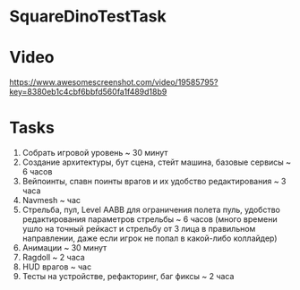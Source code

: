 # SquareDinoTestTask

# Video
https://www.awesomescreenshot.com/video/19585795?key=8380eb1c4cbf6bbfd560fa1f489d18b9

# Tasks
1) Собрать игровой уровень ~ 30 минут
2) Создание архитектуры, бут сцена, стейт машина, базовые сервисы ~ 6 часов
3) Вейпоинты, спавн поинты врагов и их удобство редактирования ~ 3 часа
4) Navmesh ~ час
5) Стрельба, пул, Level AABB для ограничения полета пуль, удобство редактирования параметров стрельбы ~ 6 часов (много времени ушло на точный рейкаст и стрельбу от 3 лица в правильном направлении, даже если игрок не попал в какой-либо коллайдер)
7) Анимации ~ 30 минут
8) Ragdoll ~ 2 часа
9) HUD врагов ~ час
10) Тесты на устройстве, рефакторинг, баг фиксы  ~ 2 часа

